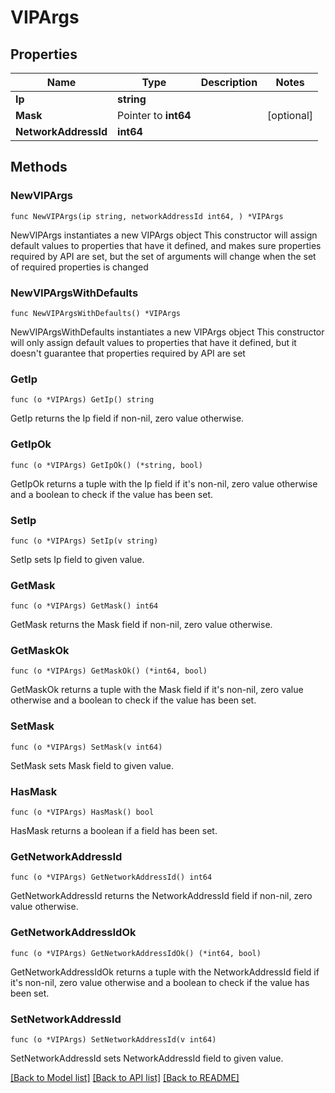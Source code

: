 # VIPArgs

## Properties

Name | Type | Description | Notes
------------ | ------------- | ------------- | -------------
**Ip** | **string** |  | 
**Mask** | Pointer to **int64** |  | [optional] 
**NetworkAddressId** | **int64** |  | 

## Methods

### NewVIPArgs

`func NewVIPArgs(ip string, networkAddressId int64, ) *VIPArgs`

NewVIPArgs instantiates a new VIPArgs object
This constructor will assign default values to properties that have it defined,
and makes sure properties required by API are set, but the set of arguments
will change when the set of required properties is changed

### NewVIPArgsWithDefaults

`func NewVIPArgsWithDefaults() *VIPArgs`

NewVIPArgsWithDefaults instantiates a new VIPArgs object
This constructor will only assign default values to properties that have it defined,
but it doesn't guarantee that properties required by API are set

### GetIp

`func (o *VIPArgs) GetIp() string`

GetIp returns the Ip field if non-nil, zero value otherwise.

### GetIpOk

`func (o *VIPArgs) GetIpOk() (*string, bool)`

GetIpOk returns a tuple with the Ip field if it's non-nil, zero value otherwise
and a boolean to check if the value has been set.

### SetIp

`func (o *VIPArgs) SetIp(v string)`

SetIp sets Ip field to given value.


### GetMask

`func (o *VIPArgs) GetMask() int64`

GetMask returns the Mask field if non-nil, zero value otherwise.

### GetMaskOk

`func (o *VIPArgs) GetMaskOk() (*int64, bool)`

GetMaskOk returns a tuple with the Mask field if it's non-nil, zero value otherwise
and a boolean to check if the value has been set.

### SetMask

`func (o *VIPArgs) SetMask(v int64)`

SetMask sets Mask field to given value.

### HasMask

`func (o *VIPArgs) HasMask() bool`

HasMask returns a boolean if a field has been set.

### GetNetworkAddressId

`func (o *VIPArgs) GetNetworkAddressId() int64`

GetNetworkAddressId returns the NetworkAddressId field if non-nil, zero value otherwise.

### GetNetworkAddressIdOk

`func (o *VIPArgs) GetNetworkAddressIdOk() (*int64, bool)`

GetNetworkAddressIdOk returns a tuple with the NetworkAddressId field if it's non-nil, zero value otherwise
and a boolean to check if the value has been set.

### SetNetworkAddressId

`func (o *VIPArgs) SetNetworkAddressId(v int64)`

SetNetworkAddressId sets NetworkAddressId field to given value.



[[Back to Model list]](../README.md#documentation-for-models) [[Back to API list]](../README.md#documentation-for-api-endpoints) [[Back to README]](../README.md)


